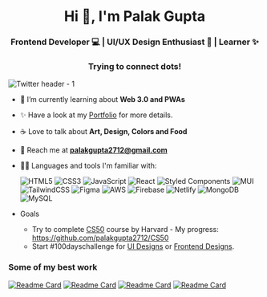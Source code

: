 
<h1 align="center">Hi 👋, I'm Palak Gupta</h1>
<h3 align="center">Frontend Developer 💻 | UI/UX Design Enthusiast 💫 | Learner ✨</h3>
<h3 align="center">Trying to connect dots!</h3>

![Twitter header - 1](https://user-images.githubusercontent.com/61227144/142641951-fc55a265-abcf-45d5-a54c-2a90283861de.png)


- 🍂 I’m currently learning about **Web 3.0 and PWAs**

- ✨ Have a look at my [Portfolio](http://palakgupta2712.github.io/) for more details. 

- ☕ Love to talk about **Art, Design, Colors and Food**

- 💬 Reach me at **palakgupta2712@gmail.com**

- 👩‍💻 Languages and tools I'm familiar with: 

    ![HTML5](https://img.shields.io/badge/html5-%23E34F26.svg?style=for-the-badge&logo=html5&logoColor=white) ![CSS3](https://img.shields.io/badge/css3-%231572B6.svg?style=for-the-badge&logo=css3&logoColor=white) ![JavaScript](https://img.shields.io/badge/javascript-%23323330.svg?style=for-the-badge&logo=javascript&logoColor=%23F7DF1E) ![React](https://img.shields.io/badge/react-%2320232a.svg?style=for-the-badge&logo=react&logoColor=%2361DAFB) ![Styled Components](https://img.shields.io/badge/styled--components-DB7093?style=for-the-badge&logo=styled-components&logoColor=white) ![MUI](https://img.shields.io/badge/MUI-%230081CB.svg?style=for-the-badge&logo=material-ui&logoColor=white) ![TailwindCSS](https://img.shields.io/badge/tailwindcss-%2338B2AC.svg?style=for-the-badge&logo=tailwind-css&logoColor=white) ![Figma](https://img.shields.io/badge/figma-%23F24E1E.svg?style=for-the-badge&logo=figma&logoColor=white) ![AWS](https://img.shields.io/badge/AWS-%23FF9900.svg?style=for-the-badge&logo=amazon-aws&logoColor=white) ![Firebase](https://img.shields.io/badge/firebase-%23039BE5.svg?style=for-the-badge&logo=firebase) ![Netlify](https://img.shields.io/badge/netlify-%23000000.svg?style=for-the-badge&logo=netlify&logoColor=#00C7B7) ![MongoDB](https://img.shields.io/badge/MongoDB-%234ea94b.svg?style=for-the-badge&logo=mongodb&logoColor=white) ![MySQL](https://img.shields.io/badge/mysql-%2300f.svg?style=for-the-badge&logo=mysql&logoColor=white)

- Goals
    - Try to complete [CS50](https://cs50.harvard.edu/x/2021/) course by Harvard - My progress: https://github.com/palakgupta2712/CS50
    - Start #100dayschallenge for [UI Designs](https://www.dailyui.co/) or [Frontend Designs](https://www.uidesigndaily.com/).

### Some of my best work 

[![Readme Card](https://github-readme-stats.vercel.app/api/pin/?username=palakgupta2712&repo=lms-app-amplify&theme=radical)](https://github.com/palakgupta2712/lms-app-amplify)
[![Readme Card](https://github-readme-stats.vercel.app/api/pin/?username=palakgupta2712&repo=code-snippets&theme=radical)](https://github.com/palakgupta2712/code-snippets)
[![Readme Card](https://github-readme-stats.vercel.app/api/pin/?username=palakgupta2712&repo=bored-games&theme=radical)](https://github.com/palakgupta2712/bored-games)
[![Readme Card](https://github-readme-stats.vercel.app/api/pin/?username=palakgupta2712&repo=tynts-color-tool&theme=radical)](https://github.com/palakgupta2712/tynts-color-tool)


